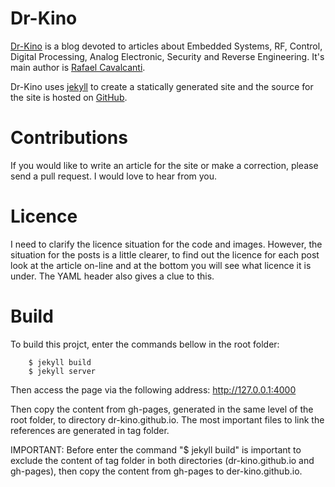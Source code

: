 # Dr-Kino
[Dr-Kino](https://dr-kino.github.io) is a blog devoted to articles about Embedded Systems, RF, Control, Digital Processing, Analog Electronic, Security and Reverse Engineering. It's main author is [Rafael Cavalcanti](https://dr-kino.github.io/profile/rafaelcavalcanti).

Dr-Kino uses [jekyll](http://jekyllrb.com/) to create a statically generated site and the source for the site is hosted on [GitHub](https://github.com/dr-kino/dr-kino.github.io).

# Contributions
If you would like to write an article for the site or make a correction, please send a pull request. I would love to hear from you.

# Licence
I need to clarify the licence situation for the code and images.  However, the situation for the posts is a little clearer, to find out the licence for each post look at the article on-line and at the bottom you will see what licence it is under.  The YAML header also gives a clue to this.

# Build
To build this projct, enter the commands bellow in the root folder:
```console
	$ jekyll build
	$ jekyll server
```
Then access the page via the following address: http://127.0.0.1:4000

Then copy the content from gh-pages, generated in the same level of the root folder, to directory dr-kino.github.io. The most important files to link the references are generated in tag folder.

IMPORTANT: Before enter the command "$ jekyll build" is important to exclude the content of tag folder in both directories (dr-kino.github.io and gh-pages), then copy the content from gh-pages to der-kino.github.io.
